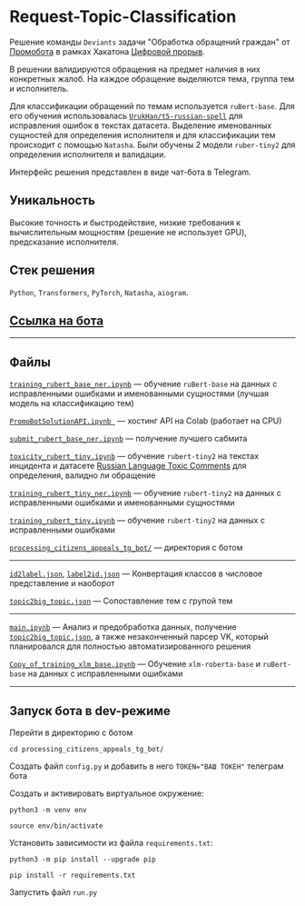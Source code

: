 # Request-Topic-Classification  

Решение команды `Deviаnts` задачи "Обработка обращений граждан" от [Промобота](https://promo-bot.ru/) в рамках Хакатона [Цифровой прорыв](https://hacks-ai.ru).

В решении валидируются обращения на предмет наличия в них конкретных жалоб. На каждое обращение выделяются тема, группа тем и исполнитель.

Для классификации обращений по темам используется `ruBert-base`. Для его обучения использовалась [`UrukHan/t5-russian-spell`](https://huggingface.co/UrukHan/t5-russian-spell) для исправления ошибок в текстах датасета. Выделение именованных сущностей для определения исполнителя и для классификации тем происходит с помощью `Natasha`. Были обучены 2 модели `ruber-tiny2` для определения исполнителя и валидации.

Интерфейс решения представлен в виде чат-бота в Telegram.

## Уникальность
Высокие точность и быстродействие, низкие требования к вычислительным мощностям (решение не использует GPU), предсказание исполнителя.


## Стек решения
`Python`, `Transformers`, `PyTorch`, `Natasha`, `aiogram`.

## [Ссылка на бота](https://t.me/processing_appeals_bot)
---
## Файлы 

[`training_rubert_base_ner.ipynb`](training_rubert_base_ner.ipynb) — обучение `ruBert-base` на данных с исправленными ошибками и именованными сущностями (лучшая модель на классификацию тем)

[`PromoBotSolutionAPI.ipynb `](PromoBotSolutionAPI.ipynb) — хостинг API на Colab (работает на CPU)

[`submit_rubert_base_ner.ipynb`](submit_rubert_base_ner.ipynb) — получение лучшего сабмита

[`toxicity_rubert_tiny.ipynb`](toxicity_rubert_tiny.ipynb) — обучение `rubert-tiny2` на текстах инцидента и датасете [Russian Language Toxic Comments](https://www.kaggle.com/datasets/blackmoon/russian-language-toxic-comments) для определения, валидно ли обращение

[`training_rubert_tiny_ner.ipynb`](training_rubert_tiny_ner.ipynb) — обучение `rubert-tiny2` на данных с исправленными ошибками и именованными сущностями

[`training_rubert_tiny.ipynb`](training_rubert_base_ner.ipynb) — обучение `rubert-tiny2` на данных с исправленными ошибками

[`processing_citizens_appeals_tg_bot/`](processing_citizens_appeals_tg_bot/) — директория с ботом

---
[`id2label.json`](id2label.json), [`label2id.json`](label2id.json) — Конвертация классов в числовое представление и наоборот

[`topic2big_topic.json`](topic2big_topic.json) — Сопоставление тем с групой тем

---
[`main.ipynb`](main.ipynb) — Анализ и предобработка данных, получение [`topic2big_topic.json`](topic2big_topic.json), а также незаконченный парсер VK, который планировался для полностью автоматизированного решения

[`Copy_of_training_xlm_base.ipynb`](Copy_of_training_xlm_base.ipynb) — Обучение `xlm-roberta-base` и `ruBert-base` на данных с исправленными ошибками

---
## Запуск бота в dev-режиме

Перейти в директорию с ботом
```
cd processing_citizens_appeals_tg_bot/
```
Создать файл `config.py` и добавить в него `TOKEN="ВАШ ТОКЕН"` телеграм бота

Cоздать и активировать виртуальное окружение:
```
python3 -m venv env
```
```
source env/bin/activate
```
Установить зависимости из файла `requirements.txt`:
```
python3 -m pip install --upgrade pip 
```
```
pip install -r requirements.txt
```
Запустить файл `run.py`
